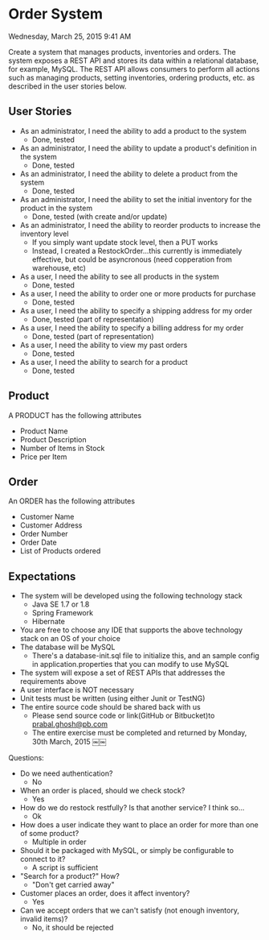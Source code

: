 
Order System
============

Wednesday, March 25, 2015 9:41 AM

Create a system that manages products, inventories and orders. The system exposes 
a REST API and stores its data within a relational database, for example, MySQL.
The REST API allows consumers to perform all actions such as managing products,
setting inventories, ordering products, etc. as described in the user stories
below.

User Stories
------------

* As an administrator, I need the ability to add a product to the system
   * Done, tested
* As an administrator, I need the ability to update a product's definition in the system
   * Done, tested
* As an administrator, I need the ability to delete a product from the system
   * Done, tested
* As an administrator, I need the ability to set the initial inventory for the product in the system
   * Done, tested (with create and/or update)
* As an administrator, I need the ability to reorder products to increase the inventory level
   * If you simply want update stock level, then a PUT works
   * Instead, I created a RestockOrder...this currently is immediately effective, but could be asyncronous (need copperation from warehouse, etc)
* As a user, I need the ability to see all products in the system
   * Done, tested
* As a user, I need the ability to order one or more products for purchase
   * Done, tested
* As a user, I need the ability to specify a shipping address for my order
   * Done, tested (part of representation)
* As a user, I need the ability to specify a billing address for my order
   * Done, tested (part of representation)
* As a user, I need the ability to view my past orders
   * Done, tested
* As a user, I need the ability to search for a product
   * Done, tested

Product
-------

A PRODUCT has the following attributes 
* Product Name
* Product Description
* Number of Items in Stock
* Price per Item

Order
-----

An ORDER has the following attributes 
* Customer Name
* Customer Address
* Order Number
* Order Date
* List of Products ordered

Expectations
------------

* The system will be developed using the following technology stack
   * Java SE 1.7 or 1.8
   * Spring Framework
   * Hibernate
* You are free to choose any IDE that supports the above technology stack on an
  OS of your choice
* The database will be MySQL
  * There's a database-init.sql file to initialize this, and an sample config in application.properties that you can modify to use MySQL
* The system will expose a set of REST APIs that addresses the requirements above
* A user interface is NOT necessary
* Unit tests must be written (using either Junit or TestNG)
* The entire source code should be shared back with us
   * Please send source code or link(GitHub or Bitbucket)to prabal.ghosh@pb.com
   * The entire exercise must be completed and returned by Monday, 30th March, 2015
￼￼

Questions:

 * Do we need authentication?
   * No
 * When an order is placed, should we check stock?
   * Yes
 * How do we do restock restfully? Is that another service? I think so...
   * Ok
 * How does a user indicate they want to place an order for more than one of some product?
   * Multiple in order
 * Should it be packaged with MySQL, or simply be configurable to connect to it?
   * A script is sufficient
 * "Search for a product?" How?
   * "Don't get carried away"
 * Customer places an order, does it affect inventory?
   * Yes
 * Can we accept orders that we can't satisfy (not enough inventory, invalid items)?
   * No, it should be rejected

